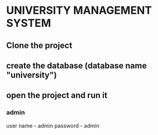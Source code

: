 # UNIVERSITY MANAGEMENT SYSTEM

## Clone the project
## create the database (database name "university")
## open the project and run it
### admin
user name - admin
password - admin

